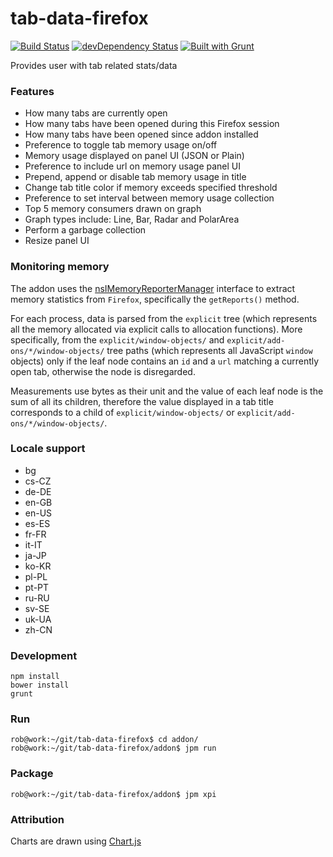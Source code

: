 tab-data-firefox
================

[![Build Status](https://travis-ci.org/bobbyrne01/tab-data-firefox.svg?branch=master)](https://travis-ci.org/bobbyrne01/tab-data-firefox)
[![devDependency Status](https://david-dm.org/bobbyrne01/tab-data-firefox/dev-status.svg)](https://david-dm.org/bobbyrne01/tab-data-firefox#info=devDependencies)
[![Built with Grunt](https://cdn.gruntjs.com/builtwith.png)](http://gruntjs.com/)

Provides user with tab related stats/data

### Features

* How many tabs are currently open
* How many tabs have been opened during this Firefox session
* How many tabs have been opened since addon installed
* Preference to toggle tab memory usage on/off
* Memory usage displayed on panel UI (JSON or Plain)
* Preference to include url on memory usage panel UI
* Prepend, append or disable tab memory usage in title
* Change tab title color if memory exceeds specified threshold
* Preference to set interval between memory usage collection
* Top 5 memory consumers drawn on graph
* Graph types include: Line, Bar, Radar and PolarArea
* Perform a garbage collection
* Resize panel UI

### Monitoring memory 

The addon uses the [nsIMemoryReporterManager](https://developer.mozilla.org/en-US/docs/Mozilla/Tech/XPCOM/Reference/Interface/nsIMemoryReporterManager) interface to extract memory statistics from `Firefox`, specifically the `getReports()` method.

For each process, data is parsed from the `explicit` tree (which represents all the memory allocated via explicit calls to allocation functions). More specifically, from the `explicit/window-objects/` and `explicit/add-ons/*/window-objects/` tree paths (which represents all JavaScript `window` objects) only if the leaf node contains an `id` and a `url` matching a currently open tab, otherwise the node is disregarded.

Measurements use bytes as their unit and the value of each leaf node is the sum of all its children, therefore the value displayed in a tab title corresponds to a child of `explicit/window-objects/` or `explicit/add-ons/*/window-objects/`.

### Locale support

* bg
* cs-CZ
* de-DE
* en-GB
* en-US
* es-ES
* fr-FR
* it-IT
* ja-JP
* ko-KR
* pl-PL
* pt-PT
* ru-RU
* sv-SE
* uk-UA
* zh-CN

### Development

    npm install
    bower install
    grunt
    
### Run

    rob@work:~/git/tab-data-firefox$ cd addon/
    rob@work:~/git/tab-data-firefox/addon$ jpm run

### Package

    rob@work:~/git/tab-data-firefox/addon$ jpm xpi

### Attribution

Charts are drawn using [Chart.js](https://github.com/nnnick/Chart.js)